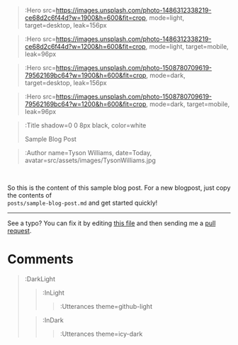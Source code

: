 > :Hero src=https://images.unsplash.com/photo-1486312338219-ce68d2c6f44d?w=1900&h=600&fit=crop,
>       mode=light,
>       target=desktop,
>       leak=156px

> :Hero src=https://images.unsplash.com/photo-1486312338219-ce68d2c6f44d?w=1200&h=600&fit=crop,
>       mode=light,
>       target=mobile,
>       leak=96px

> :Hero src=https://images.unsplash.com/photo-1508780709619-79562169bc64?w=1900&h=600&fit=crop,
>       mode=dark,
>       target=desktop,
>       leak=156px

> :Hero src=https://images.unsplash.com/photo-1508780709619-79562169bc64?w=1200&h=600&fit=crop,
>       mode=dark,
>       target=mobile,
>       leak=96px

> :Title shadow=0 0 8px black, color=white
>
> Sample Blog Post

> :Author name=Tyson Williams,
>         date=Today,
>         avatar=src/assets/images/TysonWilliams.jpg

<br>

So this is the content of this sample blog post. For a new blogpost, just copy the contents of \
`posts/sample-blog-post.md` and get started quickly!

---

See a typo? You can fix it by editing [this file](https://github.com/bender2k14/tyson-williams-blog/blob/master/src/markdown/sample-blog-post.md) and then sending me a [pull request](https://github.com/bender2k14/tyson-williams-blog/compare).

# Comments

> :DarkLight
> > :InLight
> >
> > > :Utterances theme=github-light
>
> > :InDark
> >
> > > :Utterances theme=icy-dark
